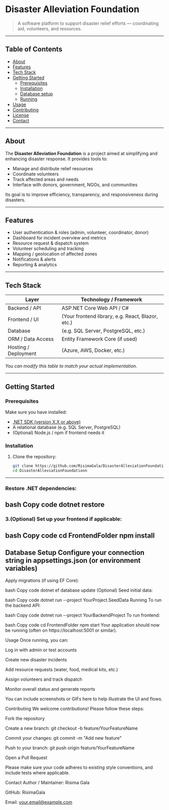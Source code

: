 # Disaster Alleviation Foundation


> A software platform to support disaster relief efforts — coordinating aid, volunteers, and resources.

---

## Table of Contents

- [About](#about)  
- [Features](#features)  
- [Tech Stack](#tech-stack)  
- [Getting Started](#getting-started)  
  - [Prerequisites](#prerequisites)  
  - [Installation](#installation)  
  - [Database setup](#database-setup)  
  - [Running](#running)  
- [Usage](#usage)  
- [Contributing](#contributing)  
- [License](#license)  
- [Contact](#contact)  

---

## About

The **Disaster Alleviation Foundation** is a project aimed at simplifying and enhancing disaster response. It provides tools to:

- Manage and distribute relief resources  
- Coordinate volunteers  
- Track affected areas and needs  
- Interface with donors, government, NGOs, and communities  

Its goal is to improve efficiency, transparency, and responsiveness during disasters.

---

## Features

- User authentication & roles (admin, volunteer, coordinator, donor)  
- Dashboard for incident overview and metrics  
- Resource request & dispatch system  
- Volunteer scheduling and tracking  
- Mapping / geolocation of affected zones  
- Notifications & alerts  
- Reporting & analytics  

---

## Tech Stack

| Layer                | Technology / Framework          |
|----------------------|----------------------------------|
| Backend / API        | ASP.NET Core Web API / C#        |
| Frontend / UI        | (Your frontend library, e.g. React, Blazor, etc.) |
| Database             | (e.g. SQL Server, PostgreSQL, etc.) |
| ORM / Data Access    | Entity Framework Core (if used)  |
| Hosting / Deployment | (Azure, AWS, Docker, etc.)       |

_You can modify this table to match your actual implementation._

---

## Getting Started

### Prerequisites

Make sure you have installed:

- [.NET SDK (version X.X or above)](https://dotnet.microsoft.com/)  
- A relational database (e.g. SQL Server, PostgreSQL)  
- (Optional) Node.js / npm if frontend needs it  

### Installation

1. Clone the repository:

   ```bash
   git clone https://github.com/RisimaGala/DisasterAlleviationFoundationn.git
   cd DisasterAlleviationFoundationn
 ---  
### Restore .NET dependencies:

  bash
Copy code
dotnet restore
---
### 3.(Optional) Set up your frontend if applicable:

bash
Copy code
cd FrontendFolder
npm install
---
Database Setup
Configure your connection string in appsettings.json (or environment variables)
---
Apply migrations (if using EF Core):

bash
Copy code
dotnet ef database update
(Optional) Seed initial data:

bash
Copy code
dotnet run --project YourProject.SeedData
Running
To run the backend API:

bash
Copy code
dotnet run --project YourBackendProject
To run frontend:

bash
Copy code
cd FrontendFolder
npm start
Your application should now be running (often on https://localhost:5001 or similar).

Usage
Once running, you can:

Log in with admin or test accounts

Create new disaster incidents

Add resource requests (water, food, medical kits, etc.)

Assign volunteers and track dispatch

Monitor overall status and generate reports

You can include screenshots or GIFs here to help illustrate the UI and flows.

Contributing
We welcome contributions! Please follow these steps:

Fork the repository

Create a new branch: git checkout -b feature/YourFeatureName

Commit your changes: git commit -m "Add new feature"

Push to your branch: git push origin feature/YourFeatureName

Open a Pull Request

Please make sure your code adheres to existing style conventions, and include tests where applicable.



Contact
Author / Maintainer: Risima Gala

GitHub: RisimaGala

Email: your.email@example.com
